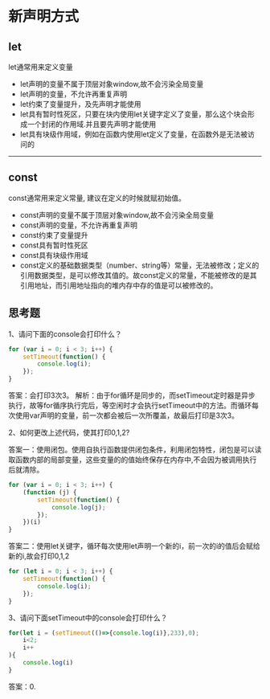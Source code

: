 # 新声明方式

## let

let通常用来定义变量

* let声明的变量不属于顶层对象window,故不会污染全局变量
* let声明的变量，不允许再重复声明
* let约束了变量提升，及先声明才能使用
* let具有暂时性死区，只要在块内使用let关键字定义了变量，那么这个块会形成一个封闭的作用域.并且要先声明才能使用
* let具有块级作用域，例如在函数内使用let定义了变量，在函数外是无法被访问的

---

## const

const通常用来定义常量, 建议在定义的时候就赋初始值。

* const声明的变量不属于顶层对象window,故不会污染全局变量
* const声明的变量，不允许再重复声明
* const约束了变量提升
* const具有暂时性死区
* const具有块级作用域
* const定义的基础数据类型（number、string等）常量，无法被修改；定义的引用数据类型，是可以修改其值的。故const定义的常量，不能被修改的是其引用地址，而引用地址指向的堆内存中存的值是可以被修改的。

## 思考题

1、请问下面的console会打印什么？
```js
for (var i = 0; i < 3; i++) {
    setTimeout(function() {
        console.log(i);
    });
}
```
答案：会打印3次3。
解析：由于for循环是同步的，而setTimeout定时器是异步执行，故等for循序执行完后，等空闲时才会执行setTimeout中的方法。而循环每次使用var声明的变量，前一次都会被后一次所覆盖，故最后打印是3次3。

2、如何更改上述代码，使其打印0,1,2?

答案一：使用闭包。使用自执行函数提供闭包条件，利用闭包特性，闭包是可以读取函数内部的局部变量，这些变量的的值始终保存在内存中,不会因为被调用执行后就清除。
```js
for (var i = 0; i < 3; i++) {
    (function (j) {
        setTimeout(function() {
            console.log(j);
        });
    })(i)
}
```
答案二：使用let关键字，循环每次使用let声明一个新的i，前一次的i的值后会赋给新的i,故会打印0,1,2
```js
for (let i = 0; i < 3; i++) {
    setTimeout(function() {
        console.log(i);
    });
}
```
3、请问下面setTimeout中的console会打印什么？
```js
for(let i = (setTimeout(()=>{console.log(i)},233),0);
    i<2;
    i++
){
    console.log(i)
}
```
答案：0.


